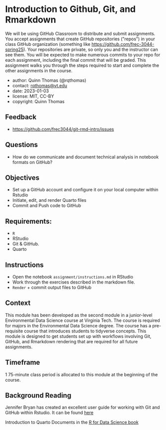 # Introduction to Github, Git, and Rmarkdown

We will be using GitHub Classroom to distribute and submit assignments.  You accept assignments that create GitHub repositories ("repos") in your class GitHub organization (something like https://github.com/frec-3044-spring25).  Your repositories are private, so only you and the instructor can see them.  You will be expected to make numerous commits to your repo for each assignment, including the final commit that will be graded.  This assignment walks you through the steps required to start and complete the other assignments in the course.

- author: Quinn Thomas (@rqthomas)
- contact: <rqthomas@vt.edu>
- date: 2023-01-03
- license: MIT, CC-BY
- copyright: Quinn Thomas

## Feedback

- <https://github.com/frec3044/git-rmd-intro/issues>

## Questions

- How do we communicate and document technical analysis in notebook formats on GitHub?

## Objectives

  - Set up a GitHub account and configure it on your local computer within Rstudio
  - Initiate, edit, and render Quarto files
  - Commit and Push code to GitHub

## Requirements:

  - `R`
  - RStudio
  - Git & GitHub.
  - Quarto
  
## Instructions

  - Open the notebook `assignment/instructions.md` in RStudio
  - Work through the exercises described in the markdown file.
  - `Render` + commit output files to GitHub
  
## Context

This module has been developed as the second module in a junior-level Environmental Data Science course at Virginia Tech.  The course is required for majors in the Environmental Data Science degree.  The course has a pre-requisite course that introduces students to tidyverse concepts.  This module is designed to get students set up with workflows involving Git, GitHub, and Rmarkdown rendering that are required for all future assignments.

## Timeframe

1 75-minute class period is allocated to this module at the beginning of the course.

## Background Reading

Jennifer Bryan has created an excellent user guide for working with Git and GitHub within Rstudio.  It can be found [here](https://happygitwithr.com/index.html)

Introduction to Quarto Documents in the [R for Data Science book](https://r4ds.hadley.nz/quarto#introduction)
